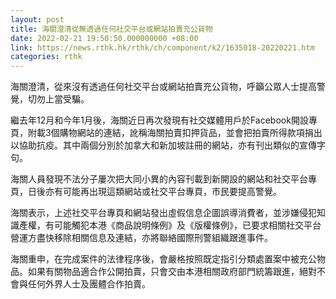 ```yaml
---
layout: post
title: 海關澄清從無透過任何社交平台或網站拍賣充公貨物
date: 2022-02-21 19:50:50.000000000 +08:00
link: https://news.rthk.hk/rthk/ch/component/k2/1635018-20220221.htm
categories: rthk
---
```


海關澄清，從來沒有透過任何社交平台或網站拍賣充公貨物，呼籲公眾人士提高警覺，切勿上當受騙。

繼去年12月和今年1月後，海關近日再次發現有社交媒體用戶於Facebook開設專頁，附載3個購物網站的連結，訛稱海關拍賣扣押貨品，並會把拍賣所得款項捐出以協助抗疫。其中兩個分別於加拿大和新加坡註冊的網站，亦有刊出類似的宣傳字句。

海關人員發現不法分子屢次把大同小異的內容刊載到新開設的網站和社交平台專頁，日後亦有可能再出現這類網站或社交平台專頁，市民要提高警覺。

海關表示，上述社交平台專頁和網站發出虛假信息企圖誤導消費者，並涉嫌侵犯知識產權，有可能觸犯本港《商品說明條例》及《版權條例》，已要求相關社交平台營運方盡快移除相關信息及連結，亦將聯絡國際刑警組織跟進事件。

海關重申，在完成案件的法律程序後，會嚴格按照既定指引分類處置案中被充公物品。如果有關物品適合作公開拍賣，只會交由本港相關政府部門統籌跟進，絕對不會與任何外界人士及團體合作拍賣。
